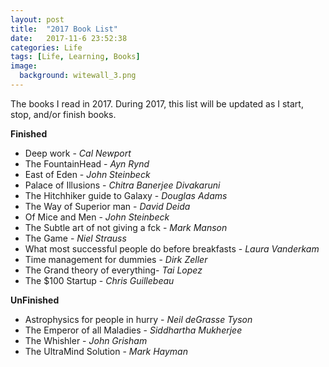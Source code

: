 ```yaml
---
layout: post
title:  "2017 Book List"
date:   2017-11-6 23:52:38
categories: Life
tags: [Life, Learning, Books]
image:
  background: witewall_3.png
---
```

The books I read in 2017. During 2017, this list will be updated as I start, stop, and/or finish books.

**Finished**

- Deep work - _Cal Newport_
- The FountainHead - _Ayn Rynd_
- East of Eden - _John Steinbeck_
- Palace of Illusions - _Chitra Banerjee Divakaruni_
- The Hitchhiker guide to Galaxy - _Douglas Adams_
- The Way of Superior man - _David Deida_
- Of Mice and Men - _John Steinbeck_
- The Subtle art of not giving a fck - _Mark Manson_
- The Game - _Niel Strauss_
- What most successful people do before breakfasts - _Laura Vanderkam_
- Time management for dummies - _Dirk Zeller_
- The Grand theory of everything- _Tai Lopez_
- The $100 Startup - _Chris Guillebeau_


**UnFinished** 
- Astrophysics for people in hurry - _Neil deGrasse Tyson_
- The Emperor of all Maladies - _Siddhartha Mukherjee_
- The Whishler - _John Grisham_
- The UltraMind Solution - _Mark Hayman_
